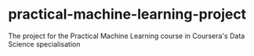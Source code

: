 # practical-machine-learning-project
The project for the Practical Machine Learning course in Coursera's Data Science specialisation
